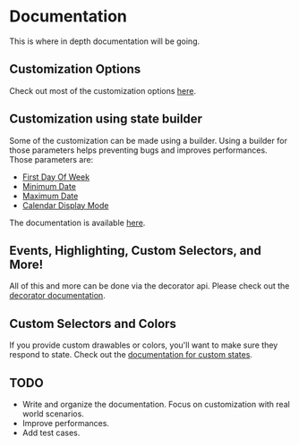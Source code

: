 Documentation
=============

This is where in depth documentation will be going.

## Customization Options

Check out most of the customization options [here](CUSTOMIZATION.md).

## Customization using state builder

Some of the customization can be made using a builder. Using a builder for those parameters helps preventing bugs and improves performances.
Those parameters are:

- [First Day Of Week](CUSTOMIZATION_BUILDER.md#first-day-of-the-week)
- [Minimum Date](CUSTOMIZATION_BUILDER.md#date-ranges)
- [Maximum Date](CUSTOMIZATION_BUILDER.md#date-ranges)
- [Calendar Display Mode](CUSTOMIZATION_BUILDER.md#calendar-display-mode)

The documentation is available [here](CUSTOMIZATION_BUILDER.md).

## Events, Highlighting, Custom Selectors, and More!

All of this and more can be done via the decorator api. Please check out the [decorator documentation](DECORATORS.md).

## Custom Selectors and Colors

If you provide custom drawables or colors, you'll want to make sure they respond to state.
Check out the [documentation for custom states](CUSTOM_SELECTORS.md).

## TODO

- Write and organize the documentation. Focus on customization with real world scenarios.
- Improve performances.
- Add test cases.